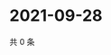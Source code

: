 # 2021-09-28

共 0 条

<!-- BEGIN -->
<!-- 最后更新时间 Tue Sep 28 2021 06:14:38 GMT+0800 (China Standard Time) -->

<!-- END -->
